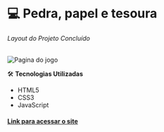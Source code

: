  # :computer:  Pedra, papel e tesoura
######  Layout do Projeto Concluído
![Pagina do jogo](https://github.com/Doni-zete/js-jogo-cartas/blob/main/src/assets/video/jokepo.gif)


:hammer_and_wrench: **Tecnologias Utilizadas**
* HTML5
* CSS3
* JavaScript


#### [Link para acessar o site](https://jokepo.vercel.app/)

